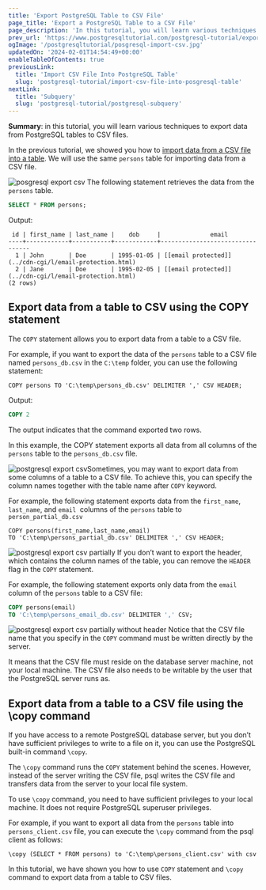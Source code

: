 ```yaml
---
title: 'Export PostgreSQL Table to CSV File'
page_title: 'Export a PostgreSQL Table to a CSV File'
page_description: 'In this tutorial, you will learn various techniques to export data from PostgreSQL tables to CSV files.'
prev_url: 'https://www.postgresqltutorial.com/postgresql-tutorial/export-postgresql-table-to-csv-file/'
ogImage: '/postgresqltutorial/posgresql-import-csv.jpg'
updatedOn: '2024-02-01T14:54:49+00:00'
enableTableOfContents: true
previousLink:
  title: 'Import CSV File Into PostgreSQL Table'
  slug: 'postgresql-tutorial/import-csv-file-into-posgresql-table'
nextLink:
  title: 'Subquery'
  slug: 'postgresql-tutorial/postgresql-subquery'
---
```


**Summary**: in this tutorial, you will learn various techniques to export data from PostgreSQL tables to CSV files.

In the previous tutorial, we showed you how to [import data from a CSV file into a table](import-csv-file-into-posgresql-table). We will use the same `persons` table for importing data from a CSV file.

![posgresql export csv](/postgresqltutorial/posgresql-import-csv.jpg)
The following statement retrieves the data from the `persons` table.

```sql
SELECT * FROM persons;
```

Output:

```text
 id | first_name | last_name |    dob     |              email
----+------------+-----------+------------+---------------------------------
  1 | John       | Doe       | 1995-01-05 | [[email protected]](../cdn-cgi/l/email-protection.html)
  2 | Jane       | Doe       | 1995-02-05 | [[email protected]](../cdn-cgi/l/email-protection.html)
(2 rows)
```

## Export data from a table to CSV using the COPY statement

The `COPY` statement allows you to export data from a table to a CSV file.

For example, if you want to export the data of the `persons` table to a CSV file named `persons_db.csv` in the `C:\temp` folder, you can use the following statement:

```
COPY persons TO 'C:\temp\persons_db.csv' DELIMITER ',' CSV HEADER;
```

Output:

```sql
COPY 2
```

The output indicates that the command exported two rows.

In this example, the COPY statement exports all data from all columns of the `persons` table to the `persons_db.csv` file.

![postgresql export csv](/postgresqltutorial/postgresql-export-csv.jpg)Sometimes, you may want to export data from some columns of a table to a CSV file. To achieve this, you can specify the column names together with the table name after `COPY` keyword.

For example, the following statement exports data from the `first_name`, `last_name`, and `email`  columns of the `persons` table to `person_partial_db.csv`

```
COPY persons(first_name,last_name,email)
TO 'C:\temp\persons_partial_db.csv' DELIMITER ',' CSV HEADER;
```

![postgresql export csv partially](/postgresqltutorial/postgresql-export-csv-partially.jpg)
If you don’t want to export the header, which contains the column names of the table, you can remove the `HEADER` flag in the `COPY` statement.

For example, the following statement exports only data from the `email` column of the `persons` table to a CSV file:

```sql
COPY persons(email)
TO 'C:\temp\persons_email_db.csv' DELIMITER ',' CSV;
```

![postgresql export csv partially without header](/postgresqltutorial/postgresql-export-csv-partially-without-header.jpg)
Notice that the CSV file name that you specify in the `COPY` command must be written directly by the server.

It means that the CSV file must reside on the database server machine, not your local machine. The CSV file also needs to be writable by the user that the PostgreSQL server runs as.

## Export data from a table to a CSV file using the \\copy command

If you have access to a remote PostgreSQL database server, but you don’t have sufficient privileges to write to a file on it, you can use the PostgreSQL built\-in command `\copy`.

The `\copy` command runs the `COPY` statement behind the scenes. However, instead of the server writing the CSV file, psql writes the CSV file and transfers data from the server to your local file system.

To use `\copy` command, you need to have sufficient privileges to your local machine. It does not require PostgreSQL superuser privileges.

For example, if you want to export all data from the `persons` table into `persons_client.csv` file, you can execute the `\copy` command from the psql client as follows:

```text
\copy (SELECT * FROM persons) to 'C:\temp\persons_client.csv' with csv
```

In this tutorial, we have shown you how to use `COPY` statement and `\copy` command to export data from a table to CSV files.
